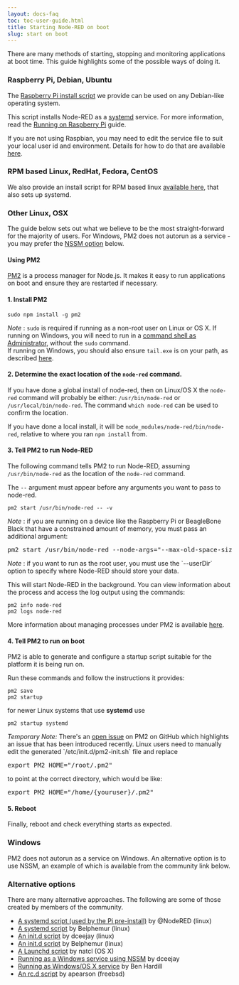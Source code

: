 ```yaml
---
layout: docs-faq
toc: toc-user-guide.html
title: Starting Node-RED on boot
slug: start on boot
---
```


There are many methods of starting, stopping and monitoring applications at boot
time. This guide highlights some of the possible ways of doing it.

### Raspberry Pi, Debian, Ubuntu

The [Raspberry Pi install script](/docs/getting-started/raspberrypi) we provide
can be used on any Debian-like operating system.

This script installs Node-RED as a [systemd](https://wiki.debian.org/systemd) service.
For more information, read the [Running on Raspberry Pi](/docs/getting-started/raspberrypi#autostart-on-boot)
guide.

If you are not using Raspbian, you may need to edit the service file to suit
your local user id and environment. Details for how to do that are available
[here](/docs/faq/customising-systemd-on-pi).

### RPM based Linux, RedHat, Fedora, CentOS

We also provide an install script for RPM based linux [available here](https://github.com/node-red/linux-installers), that also sets up systemd.

### Other Linux, OSX

The guide below sets out what we believe to be the most straight-forward for
the majority of users. For Windows, PM2 does not autorun as a service -
you may prefer the [NSSM option](#alternative-options) below.

#### Using PM2

[PM2](https://github.com/Unitech/pm2) is a process manager for Node.js. It makes
it easy to run applications on boot and ensure they are restarted if necessary.

#### 1. Install PM2

    sudo npm install -g pm2

<div class="doc-callout">
<em>Note</em> : <code>sudo</code> is required if running as a non-root user on Linux or OS X. If
running on Windows, you will need to run in a <a href="https://technet.microsoft.com/en-gb/library/cc947813%28v=ws.10%29.aspx">command shell as Administrator</a>,
without the <code>sudo</code> command.
</div>

<div class="doc-callout">
If running on Windows, you should also ensure <code>tail.exe</code> is on your path, as
described <a href="https://github.com/Unitech/PM2/blob/development/ADVANCED_README.md#windows">here</a>.
</div>

#### 2. Determine the exact location of the `node-red` command.

If you have done a global install of node-red, then on Linux/OS X the `node-red`
command will probably be either: `/usr/bin/node-red` or `/usr/local/bin/node-red`.
The command `which node-red` can be used to confirm the location.

If you have done a local install, it will be `node_modules/node-red/bin/node-red`,
relative to where you ran `npm install` from.

#### 3. Tell PM2 to run Node-RED

The following command tells PM2 to run Node-RED, assuming `/usr/bin/node-red` as
the location of the `node-red` command.

The `--` argument must appear before any arguments you want to pass to node-red.

    pm2 start /usr/bin/node-red -- -v

<div class="doc-callout">
<em>Note</em> : if you are running on a device like the Raspberry Pi or BeagleBone
Black that have a constrained amount of memory, you must pass an additional argument:

<pre>pm2 start /usr/bin/node-red --node-args="--max-old-space-size=128" -- -v</pre>
</div>

<div class="doc-callout">
<em>Note</em> : if you want to run as the root user, you must use the `--userDir`
option to specify where Node-RED should store your data.
</div>

This will start Node-RED in the background. You can view information about the
process and access the log output using the commands:

    pm2 info node-red
    pm2 logs node-red

More information about managing processes under PM2 is available [here](https://github.com/Unitech/pm2#process-management).

#### 4. Tell PM2 to run on boot

PM2 is able to generate and configure a startup script suitable for the platform
it is being run on.

Run these commands and follow the instructions it provides:

    pm2 save
    pm2 startup

for newer Linux systems that use **systemd** use

    pm2 startup systemd

<div class="doc-callout">
<em>Temporary Note:</em> There's an <a href="https://github.com/Unitech/PM2/issues/1321">
open issue</a> on PM2 on GitHub which highlights an issue that has been introduced recently.
Linux users need to manually edit the generated `/etc/init.d/pm2-init.sh` file and replace

<pre>export PM2_HOME="/root/.pm2"</pre>

to point at the correct directory, which would be like:

<pre>export PM2_HOME="/home/{youruser}/.pm2"</pre>
</div>

#### 5. Reboot

Finally, reboot and check everything starts as expected.

### Windows

PM2 does not autorun as a service on Windows. An alternative option is to use NSSM,
an example of which is available from the community link below.


### Alternative options

There are many alternative approaches. The following are some of those created
by members of the community.

 - [A systemd script (used by the Pi pre-install)](https://raw.githubusercontent.com/node-red/linux-installers/master/resources/nodered.service) by @NodeRED (linux)
 - [A systemd script](https://gist.github.com/Belphemur/3f6d3bf211b0e8a18d93) by Belphemur (linux)
 - [An init.d script](https://gist.github.com/bigmonkeyboy/9962293)  by dceejay (linux)
 - [An init.d script](https://gist.github.com/Belphemur/cf91100f81f2b37b3e94) by Belphemur (linux)
 - [A Launchd script](https://gist.github.com/natcl/4688162920f368707613) by natcl (OS X)
 - [Running as a Windows service using NSSM](https://gist.github.com/dceejay/576b4847f0a17dc066db) by dceejay
 - [Running as Windows/OS X service](http://www.hardill.me.uk/wordpress/2014/05/30/running-node-red-as-a-windows-or-osx-service/)  by Ben Hardill
 - [An rc.d script](https://gist.github.com/apearson/56a2cd137099dbeaf6683ef99aa43ce0) by apearson (freebsd)
